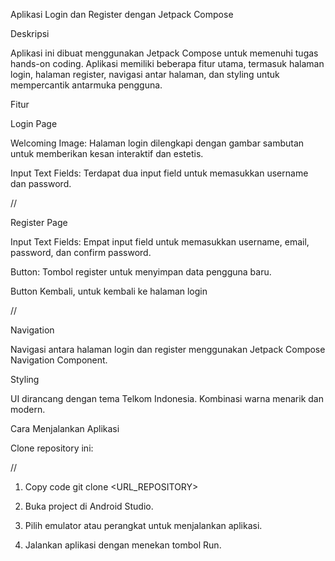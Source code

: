 Aplikasi Login dan Register dengan Jetpack Compose

Deskripsi

Aplikasi ini dibuat menggunakan Jetpack Compose untuk memenuhi tugas hands-on coding. Aplikasi memiliki beberapa fitur utama, termasuk halaman login, halaman register, navigasi antar halaman, dan styling untuk mempercantik antarmuka pengguna.

Fitur


Login Page

Welcoming Image: Halaman login dilengkapi dengan gambar sambutan untuk memberikan kesan interaktif dan estetis.

Input Text Fields: Terdapat dua input field untuk memasukkan username dan password.

//


Register Page

Input Text Fields: Empat input field untuk memasukkan username, email, password, dan confirm password.

Button: Tombol register untuk menyimpan data pengguna baru.

Button Kembali, untuk kembali ke halaman login

//

Navigation

Navigasi antara halaman login dan register menggunakan Jetpack Compose Navigation Component.

Styling

UI dirancang dengan tema Telkom Indonesia.
Kombinasi warna menarik dan modern.

Cara Menjalankan Aplikasi

Clone repository ini:

//

1. Copy code
git clone <URL_REPOSITORY>

2. Buka project di Android Studio.

3. Pilih emulator atau perangkat untuk menjalankan aplikasi.

4. Jalankan aplikasi dengan menekan tombol Run.
